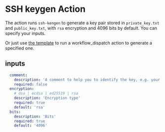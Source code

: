 # SSH keygen Action

The action runs `ssh-kengen` to generate a key pair stored in `private_key.txt` and `public_key.txt`, with `rsa` encryption and 4096 bits by default. You can specify your inputs.

Or just use [the template](https://github.com/gitx-io/ssh-keygen-template) to run a workflow_dispatch action to generate a specified one.

## inputs

```yaml
  comment:
    description: 'A comment to help you to identify the key, e.g. your email etc.'
    required: false
  encryption:
    # dsa | ecdsa | ed25519 | rsa
    description: 'Encryption type'
    required: true
    default: 'rsa'
  bits:
    description: 'Bits'
    required: true
    default: '4096'
```
